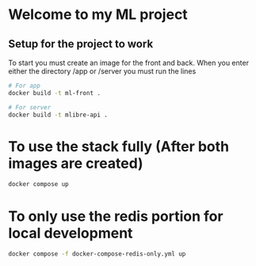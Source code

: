 # Welcome to my ML project

## Setup for the project to work
To start you must create an image for the front and back.
When you enter either the directory /app or /server you must run the lines

```bash
# For app
docker build -t ml-front .

# For server
docker build -t mlibre-api .
```

# To use the stack fully (After both images are created)
```bash
docker compose up
```

# To only use the redis portion for local development
```bash
docker compose -f docker-compose-redis-only.yml up
```